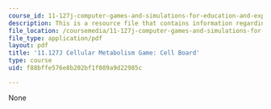 ```yaml
---
course_id: 11-127j-computer-games-and-simulations-for-education-and-exploration-spring-2015
description: This is a resource file that contains information regarding game board.
file_location: /coursemedia/11-127j-computer-games-and-simulations-for-education-and-exploration-spring-2015/f88bffe576e8b202bf1f089a9d22985c_MIT11_127JS15_DC_board.pdf
file_type: application/pdf
layout: pdf
title: '11.127J Cellular Metabolism Game: Cell Board'
type: course
uid: f88bffe576e8b202bf1f089a9d22985c

---
```

None